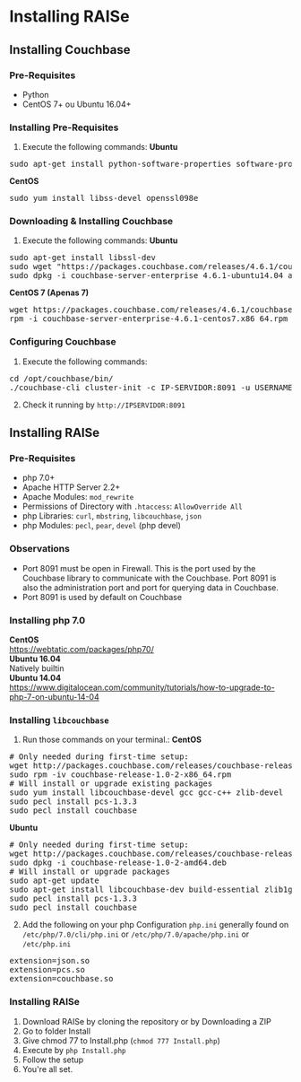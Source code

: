Installing RAISe
=================

Installing Couchbase
---------------------

### Pre-Requisites
* Python
* CentOS 7+ ou Ubuntu 16.04+

### Installing Pre-Requisites
1. Execute the following commands:
<b>Ubuntu</b>
<pre>
sudo apt-get install python-software-properties software-properties-common
</pre>
<b>CentOS</b>
<pre>
sudo yum install libss-devel openssl098e
</pre>

### Downloading & Installing Couchbase
1. Execute the following commands:
<b>Ubuntu</b>
<pre>
sudo apt-get install libssl-dev
sudo wget "https://packages.couchbase.com/releases/4.6.1/couchbase-server-enterprise_4.6.1-ubuntu14.04_amd64.deb"
sudo dpkg -i couchbase-server-enterprise_4.6.1-ubuntu14.04_amd64.deb
</pre>
<b>CentOS 7 (Apenas 7)</b>
<pre>
wget https://packages.couchbase.com/releases/4.6.1/couchbase-server-enterprise-4.6.1-centos7.x86_64.rpm
rpm -i couchbase-server-enterprise-4.6.1-centos7.x86_64.rpm
</pre>

### Configuring Couchbase
1. Execute the following commands:
<pre>
cd /opt/couchbase/bin/
./couchbase-cli cluster-init -c IP-SERVIDOR:8091 -u USERNAME DESEJADO -p SENHA DESEJADA --cluster-name='raise' --cluster-ramsize=TAMANHO DO CLUSTER EM MB
</pre>
2. Check it running by `http://IPSERVIDOR:8091`


Installing RAISe
----------------

### Pre-Requisites
* php 7.0+
* Apache HTTP Server 2.2+
* Apache Modules: `mod_rewrite`
* Permissions of Directory with `.htaccess`: `AllowOverride All`
* php Libraries: `curl`, `mbstring`, `libcouchbase`, `json`
* php Modules: `pecl`, `pear`, `devel` (php devel)

### Observations
* Port 8091 must be open in Firewall. This is the port used by the Couchbase library to communicate with the Couchbase. Port 8091 is also the administration port and port for querying data in Couchbase.
* Port 8091 is used by default on Couchbase

### Installing php 7.0
<b>CentOS</b><br>
https://webtatic.com/packages/php70/<br>
<b>Ubuntu 16.04</b><br>
Natively builtin<br>
<b>Ubuntu 14.04</b><br>
https://www.digitalocean.com/community/tutorials/how-to-upgrade-to-php-7-on-ubuntu-14-04</br>

### Installing `libcouchbase`
1. Run those commands on your terminal.:
<b>CentOS</b>
<pre>
# Only needed during first-time setup:
wget http://packages.couchbase.com/releases/couchbase-release/couchbase-release-1.0-2-x86_64.rpm
sudo rpm -iv couchbase-release-1.0-2-x86_64.rpm
# Will install or upgrade existing packages
sudo yum install libcouchbase-devel gcc gcc-c++ zlib-devel
sudo pecl install pcs-1.3.3
sudo pecl install couchbase
</pre>
<b>Ubuntu</b>
<pre>
# Only needed during first-time setup:
wget http://packages.couchbase.com/releases/couchbase-release/couchbase-release-1.0-2-amd64.deb
sudo dpkg -i couchbase-release-1.0-2-amd64.deb
# Will install or upgrade packages
sudo apt-get update
sudo apt-get install libcouchbase-dev build-essential zlib1g-dev
sudo pecl install pcs-1.3.3
sudo pecl install couchbase
</pre>
2. Add the following on your php Configuration `php.ini` generally found on `/etc/php/7.0/cli/php.ini` or `/etc/php/7.0/apache/php.ini` or `/etc/php.ini`
<pre>
extension=json.so
extension=pcs.so
extension=couchbase.so
</pre>

### Installing RAISe
1. Download RAISe by cloning the repository or by Downloading a ZIP
2. Go to folder Install
3. Give chmod 77 to Install.php (`chmod 777 Install.php`)
4. Execute by `php Install.php`
5. Follow the setup
6. You're all set.
